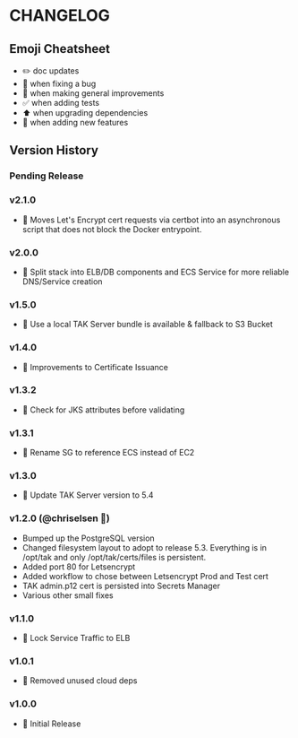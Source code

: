 # CHANGELOG

## Emoji Cheatsheet
- :pencil2: doc updates
- :bug: when fixing a bug
- :rocket: when making general improvements
- :white_check_mark: when adding tests
- :arrow_up: when upgrading dependencies
- :tada: when adding new features

## Version History

### Pending Release

### v2.1.0

- :rocket: Moves Let's Encrypt cert requests via certbot into an asynchronous script that does not block the Docker entrypoint.

### v2.0.0

- :tada: Split stack into ELB/DB components and ECS Service for more reliable DNS/Service creation

### v1.5.0

- :rocket: Use a local TAK Server bundle is available & fallback to S3 Bucket

### v1.4.0

- :rocket: Improvements to Certificate Issuance

### v1.3.2

- :bug: Check for JKS attributes before validating

### v1.3.1

- :rocket: Rename SG to reference ECS instead of EC2

### v1.3.0

- :rocket: Update TAK Server version to 5.4

### v1.2.0 (@chriselsen :tada:)

- Bumped up the PostgreSQL version
- Changed filesystem layout to adopt to release 5.3. Everything is in /opt/tak and only /opt/tak/certs/files is persistent.
- Added port 80 for Letsencrypt
- Added workflow to chose between Letsencrypt Prod and Test cert
- TAK admin.p12 cert is persisted into Secrets Manager
- Various other small fixes

### v1.1.0

- :bug: Lock Service Traffic to ELB

### v1.0.1

- :rocket: Removed unused cloud deps

### v1.0.0

- :rocket: Initial Release

